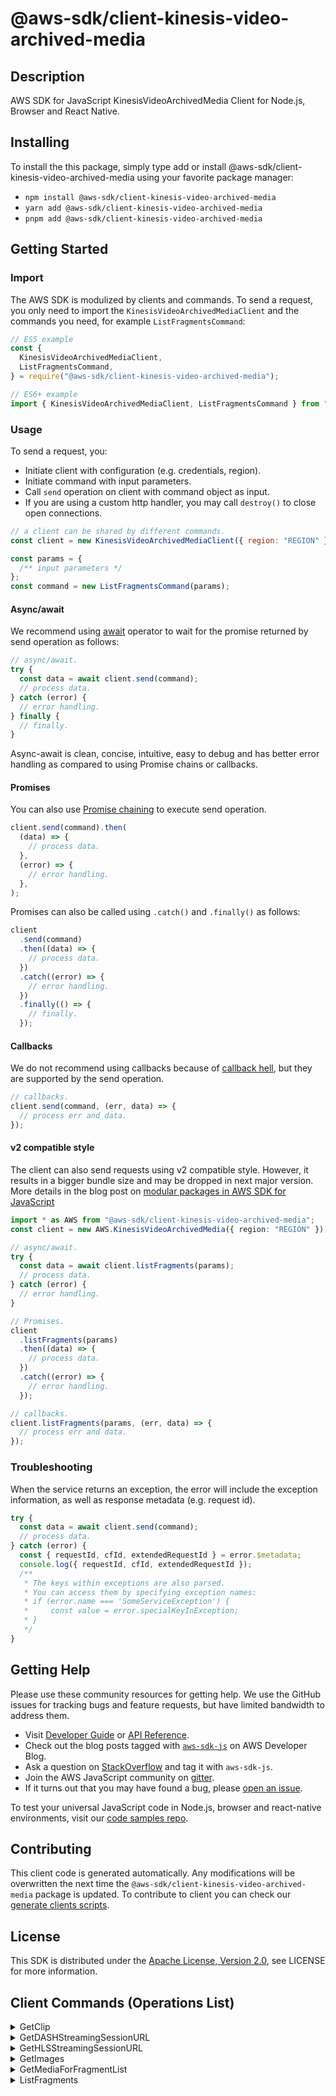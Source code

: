<!-- generated file, do not edit directly -->

# @aws-sdk/client-kinesis-video-archived-media

## Description

AWS SDK for JavaScript KinesisVideoArchivedMedia Client for Node.js, Browser and React Native.

<p></p>

## Installing

To install the this package, simply type add or install @aws-sdk/client-kinesis-video-archived-media
using your favorite package manager:

- `npm install @aws-sdk/client-kinesis-video-archived-media`
- `yarn add @aws-sdk/client-kinesis-video-archived-media`
- `pnpm add @aws-sdk/client-kinesis-video-archived-media`

## Getting Started

### Import

The AWS SDK is modulized by clients and commands.
To send a request, you only need to import the `KinesisVideoArchivedMediaClient` and
the commands you need, for example `ListFragmentsCommand`:

```js
// ES5 example
const {
  KinesisVideoArchivedMediaClient,
  ListFragmentsCommand,
} = require("@aws-sdk/client-kinesis-video-archived-media");
```

```ts
// ES6+ example
import { KinesisVideoArchivedMediaClient, ListFragmentsCommand } from "@aws-sdk/client-kinesis-video-archived-media";
```

### Usage

To send a request, you:

- Initiate client with configuration (e.g. credentials, region).
- Initiate command with input parameters.
- Call `send` operation on client with command object as input.
- If you are using a custom http handler, you may call `destroy()` to close open connections.

```js
// a client can be shared by different commands.
const client = new KinesisVideoArchivedMediaClient({ region: "REGION" });

const params = {
  /** input parameters */
};
const command = new ListFragmentsCommand(params);
```

#### Async/await

We recommend using [await](https://developer.mozilla.org/en-US/docs/Web/JavaScript/Reference/Operators/await)
operator to wait for the promise returned by send operation as follows:

```js
// async/await.
try {
  const data = await client.send(command);
  // process data.
} catch (error) {
  // error handling.
} finally {
  // finally.
}
```

Async-await is clean, concise, intuitive, easy to debug and has better error handling
as compared to using Promise chains or callbacks.

#### Promises

You can also use [Promise chaining](https://developer.mozilla.org/en-US/docs/Web/JavaScript/Guide/Using_promises#chaining)
to execute send operation.

```js
client.send(command).then(
  (data) => {
    // process data.
  },
  (error) => {
    // error handling.
  },
);
```

Promises can also be called using `.catch()` and `.finally()` as follows:

```js
client
  .send(command)
  .then((data) => {
    // process data.
  })
  .catch((error) => {
    // error handling.
  })
  .finally(() => {
    // finally.
  });
```

#### Callbacks

We do not recommend using callbacks because of [callback hell](http://callbackhell.com/),
but they are supported by the send operation.

```js
// callbacks.
client.send(command, (err, data) => {
  // process err and data.
});
```

#### v2 compatible style

The client can also send requests using v2 compatible style.
However, it results in a bigger bundle size and may be dropped in next major version. More details in the blog post
on [modular packages in AWS SDK for JavaScript](https://aws.amazon.com/blogs/developer/modular-packages-in-aws-sdk-for-javascript/)

```ts
import * as AWS from "@aws-sdk/client-kinesis-video-archived-media";
const client = new AWS.KinesisVideoArchivedMedia({ region: "REGION" });

// async/await.
try {
  const data = await client.listFragments(params);
  // process data.
} catch (error) {
  // error handling.
}

// Promises.
client
  .listFragments(params)
  .then((data) => {
    // process data.
  })
  .catch((error) => {
    // error handling.
  });

// callbacks.
client.listFragments(params, (err, data) => {
  // process err and data.
});
```

### Troubleshooting

When the service returns an exception, the error will include the exception information,
as well as response metadata (e.g. request id).

```js
try {
  const data = await client.send(command);
  // process data.
} catch (error) {
  const { requestId, cfId, extendedRequestId } = error.$metadata;
  console.log({ requestId, cfId, extendedRequestId });
  /**
   * The keys within exceptions are also parsed.
   * You can access them by specifying exception names:
   * if (error.name === 'SomeServiceException') {
   *     const value = error.specialKeyInException;
   * }
   */
}
```

## Getting Help

Please use these community resources for getting help.
We use the GitHub issues for tracking bugs and feature requests, but have limited bandwidth to address them.

- Visit [Developer Guide](https://docs.aws.amazon.com/sdk-for-javascript/v3/developer-guide/welcome.html)
  or [API Reference](https://docs.aws.amazon.com/AWSJavaScriptSDK/v3/latest/index.html).
- Check out the blog posts tagged with [`aws-sdk-js`](https://aws.amazon.com/blogs/developer/tag/aws-sdk-js/)
  on AWS Developer Blog.
- Ask a question on [StackOverflow](https://stackoverflow.com/questions/tagged/aws-sdk-js) and tag it with `aws-sdk-js`.
- Join the AWS JavaScript community on [gitter](https://gitter.im/aws/aws-sdk-js-v3).
- If it turns out that you may have found a bug, please [open an issue](https://github.com/aws/aws-sdk-js-v3/issues/new/choose).

To test your universal JavaScript code in Node.js, browser and react-native environments,
visit our [code samples repo](https://github.com/aws-samples/aws-sdk-js-tests).

## Contributing

This client code is generated automatically. Any modifications will be overwritten the next time the `@aws-sdk/client-kinesis-video-archived-media` package is updated.
To contribute to client you can check our [generate clients scripts](https://github.com/aws/aws-sdk-js-v3/tree/main/scripts/generate-clients).

## License

This SDK is distributed under the
[Apache License, Version 2.0](http://www.apache.org/licenses/LICENSE-2.0),
see LICENSE for more information.

## Client Commands (Operations List)

<details>
<summary>
GetClip
</summary>

[Command API Reference](https://docs.aws.amazon.com/AWSJavaScriptSDK/v3/latest/client/kinesis-video-archived-media/command/GetClipCommand/) / [Input](https://docs.aws.amazon.com/AWSJavaScriptSDK/v3/latest/Package/-aws-sdk-client-kinesis-video-archived-media/Interface/GetClipCommandInput/) / [Output](https://docs.aws.amazon.com/AWSJavaScriptSDK/v3/latest/Package/-aws-sdk-client-kinesis-video-archived-media/Interface/GetClipCommandOutput/)

</details>
<details>
<summary>
GetDASHStreamingSessionURL
</summary>

[Command API Reference](https://docs.aws.amazon.com/AWSJavaScriptSDK/v3/latest/client/kinesis-video-archived-media/command/GetDASHStreamingSessionURLCommand/) / [Input](https://docs.aws.amazon.com/AWSJavaScriptSDK/v3/latest/Package/-aws-sdk-client-kinesis-video-archived-media/Interface/GetDASHStreamingSessionURLCommandInput/) / [Output](https://docs.aws.amazon.com/AWSJavaScriptSDK/v3/latest/Package/-aws-sdk-client-kinesis-video-archived-media/Interface/GetDASHStreamingSessionURLCommandOutput/)

</details>
<details>
<summary>
GetHLSStreamingSessionURL
</summary>

[Command API Reference](https://docs.aws.amazon.com/AWSJavaScriptSDK/v3/latest/client/kinesis-video-archived-media/command/GetHLSStreamingSessionURLCommand/) / [Input](https://docs.aws.amazon.com/AWSJavaScriptSDK/v3/latest/Package/-aws-sdk-client-kinesis-video-archived-media/Interface/GetHLSStreamingSessionURLCommandInput/) / [Output](https://docs.aws.amazon.com/AWSJavaScriptSDK/v3/latest/Package/-aws-sdk-client-kinesis-video-archived-media/Interface/GetHLSStreamingSessionURLCommandOutput/)

</details>
<details>
<summary>
GetImages
</summary>

[Command API Reference](https://docs.aws.amazon.com/AWSJavaScriptSDK/v3/latest/client/kinesis-video-archived-media/command/GetImagesCommand/) / [Input](https://docs.aws.amazon.com/AWSJavaScriptSDK/v3/latest/Package/-aws-sdk-client-kinesis-video-archived-media/Interface/GetImagesCommandInput/) / [Output](https://docs.aws.amazon.com/AWSJavaScriptSDK/v3/latest/Package/-aws-sdk-client-kinesis-video-archived-media/Interface/GetImagesCommandOutput/)

</details>
<details>
<summary>
GetMediaForFragmentList
</summary>

[Command API Reference](https://docs.aws.amazon.com/AWSJavaScriptSDK/v3/latest/client/kinesis-video-archived-media/command/GetMediaForFragmentListCommand/) / [Input](https://docs.aws.amazon.com/AWSJavaScriptSDK/v3/latest/Package/-aws-sdk-client-kinesis-video-archived-media/Interface/GetMediaForFragmentListCommandInput/) / [Output](https://docs.aws.amazon.com/AWSJavaScriptSDK/v3/latest/Package/-aws-sdk-client-kinesis-video-archived-media/Interface/GetMediaForFragmentListCommandOutput/)

</details>
<details>
<summary>
ListFragments
</summary>

[Command API Reference](https://docs.aws.amazon.com/AWSJavaScriptSDK/v3/latest/client/kinesis-video-archived-media/command/ListFragmentsCommand/) / [Input](https://docs.aws.amazon.com/AWSJavaScriptSDK/v3/latest/Package/-aws-sdk-client-kinesis-video-archived-media/Interface/ListFragmentsCommandInput/) / [Output](https://docs.aws.amazon.com/AWSJavaScriptSDK/v3/latest/Package/-aws-sdk-client-kinesis-video-archived-media/Interface/ListFragmentsCommandOutput/)

</details>
